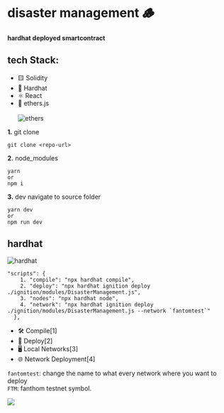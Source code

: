 # disaster management 🪵
#### hardhat deployed smartcontract

## tech Stack:
- 🟨 Solidity
- 🔨 Hardhat
- ⚛️ React
- 🥉 ethers.js<br/><br/>![ethers](https://img.shields.io/badge/ethers-v6.12.1-green)

**1.** git clone
```git clone
git clone <repo-url>
```

**2.** node_modules
```
yarn 
or 
npm i 
```
**3.** dev
navigate to source folder 
``` dev
yarn dev
or 
npm run dev
```

## hardhat
![hardhat](https://img.shields.io/badge/hardhat-v2.22.4-blue)
``` hardhat
"scripts": {
    1. "compile": "npx hardhat compile", 
    2. "deploy": "npx hardhat ignition deploy ./ignition/modules/DisasterManagement.js", 
    3. "nodes": "npx hardhat node", 
    4. "network": "npx hardhat ignition deploy ./ignition/modules/DisasterManagement.js --network `fantomtest`" 
  },
```
- 🛠️ Compile[1]
- 🚀 Deploy[2]
- 🖥️ Local Networks[3]
- 🌐 Network Deployment[4]

`fantomtest`: change the name to what every network where you want to deploy<br/>
`FTM`: fanthom testnet symbol.<br/>

![](https://user-images.githubusercontent.com/176499/96893278-ebc67580-1460-11eb-9530-d5df3a3d65d0.png) 
